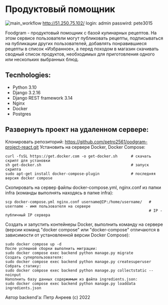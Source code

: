 # Продуктовый помощник
![main_workflow](https://github.com/Petro2561/foodgram-project-react/actions/workflows/main.yml/badge.svg)
http://51.250.75.102/
login: admin
passwird: pete3015

Foodgram - продуктовый помощник с базой кулинарных рецептов. На этом сервисе пользователи могут публиковать рецепты, подписываться на публикации других пользователей, добавлять понравившиеся рецепты в список «Избранное», а перед походом в магазин скачивать сводный список продуктов, необходимых для приготовления одного или нескольких выбранных блюд.

## Tecnhologies:
- Python 3.10
- Django 3.2.16
- Django REST framework 3.14
- Nginx
- Docker
- Postgres

## Развернуть проект на удаленном сервере:
Клонировать репозиторий:
https://github.com/petro2561/oodgram-project-react.git
Установить на сервере Docker, Docker Compose:
```sudo apt install curl                                   # установка утилиты для скачивания файлов
curl -fsSL https://get.docker.com -o get-docker.sh      # скачать скрипт для установки
sh get-docker.sh                                        # запуск скрипта
sudo apt-get install docker-compose-plugin              # последняя версия docker compose
```
Скопировать на сервер файлы docker-compose.yml, nginx.conf из папки infra (команды выполнять находясь в папке infra):
```
scp docker-compose.yml nginx.conf username@IP:/home/username/   # username - имя пользователя на сервере
                                                                # IP - публичный IP сервера
```

Создать и запустить контейнеры Docker, выполнить команду на сервере (версии команд "docker compose" или "docker-compose" отличаются в зависимости от установленной версии Docker Compose):
```
sudo docker compose up -d
После успешной сборки выполнить миграции:
sudo docker compose exec backend python manage.py migrate
Создать суперпользователя:
sudo docker compose exec backend python manage.py createsuperuser
Собрать статику:
sudo docker compose exec backend python manage.py collectstatic --noinput
Наполнить базу данных содержимым из файла ingredients.json:
sudo docker compose exec backend python manage.py loaddata ingredients.json
```

Автор backend'а:
Петр Анреев (c) 2022